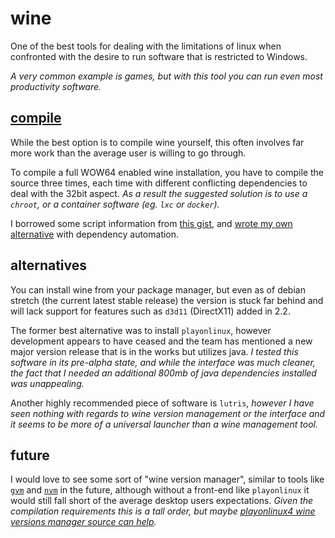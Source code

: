 
# wine

One of the best tools for dealing with the limitations of linux when confronted with the desire to run software that is restricted to Windows.

_A very common example is games, but with this tool you can run even most productivity software._


## [compile](../data/desktop/usr/local/bin/install-wine)

While the best option is to compile wine yourself, this often involves far more work than the average user is willing to go through.

To compile a full WOW64 enabled wine installation, you have to compile the source three times, each time with different conflicting dependencies to deal with the 32bit aspect.  _As a result the suggested solution is to use a `chroot`, or a container software (eg. `lxc` or `docker`)._

I borrowed some script information from [this gist](https://gist.github.com/boltronics/9c776d07a97bfe0ac55f48142125910e#file-winebuilder), and [wrote my own alternative](../data/desktop/usr/local/bin/install-wine) with dependency automation.


## alternatives

You can install wine from your package manager, but even as of debian stretch (the current latest stable release) the version is stuck far behind and will lack support for features such as `d3d11` (DirectX11) added in 2.2.

The former best alternative was to install `playonlinux`, however development appears to have ceased and the team has mentioned a new major version release that is in the works but utilizes java.  _I tested this software in its pre-alpha state, and while the interface was much cleaner, the fact that I needed an additional 800mb of java dependencies installed was unappealing._

Another highly recommended piece of software is `lutris`, _however I have seen nothing with regards to wine version management or the interface and it seems to be more of a universal launcher than a wine management tool._


## future

I would love to see some sort of "wine version manager", similar to tools like [`gvm`](https://github.com/moovweb/gvm) and [`nvm`](https://github.com/creationix/nvm) in the future, although without a front-end like `playonlinux` it would still fall short of the average desktop users expectations.  _Given the compilation requirements this is a tall order, but maybe [playonlinux4 wine versions manager source can help](https://github.com/PlayOnLinux/POL-POM-4/blob/master/python/wine_versions.py)._

